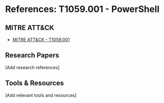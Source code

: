# References: T1059.001 - PowerShell

## MITRE ATT&CK
- [MITRE ATT&CK - T1059.001](https://attack.mitre.org/techniques/T1059.001/)

## Research Papers
[Add research references]

## Tools & Resources
[Add relevant tools and resources]
